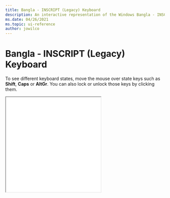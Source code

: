 ```yaml
---
title: Bangla - INSCRIPT (Legacy) Keyboard
description: An interactive representation of the Windows Bangla - INSCRIPT (Legacy) keyboard. To see different keyboard states, click or move the mouse over the state keys.
ms.date: 04/26/2021
ms.topic: ui-reference
author: jowilco
---
```


# Bangla - INSCRIPT (Legacy) Keyboard

To see different keyboard states, move the mouse over state keys such as **Shift**, **Caps** or **AltGr**. You can also lock or unlock those keys by clicking them.

<iframe src="kbdinbe1.html" height="300"></iframe>
